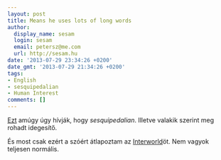 ```yaml
---
layout: post
title: Means he uses lots of long words
author:
  display_name: sesam
  login: sesam
  email: petersz@me.com
  url: http://sesam.hu
date: '2013-07-29 23:34:26 +0200'
date_gmt: '2013-07-29 21:34:26 +0200'
tags:
- English
- sesquipedalian
- Human Interest
comments: []
---
```


[Ezt](https://twitter.com/sesam/status/361977629458432001) amúgy úgy hívják, hogy _sesquipedalian_. Illetve valakik szerint meg rohadt idegesítő.

És most csak ezért a szóért átlapoztam az [Interworld](http://www.amazon.com/InterWorld-ebook/dp/B000UKON0S/ref=sr_1_1?ie=UTF8&qid=1375137446&sr=8-1&keywords=interworld)öt. Nem vagyok teljesen normális.
